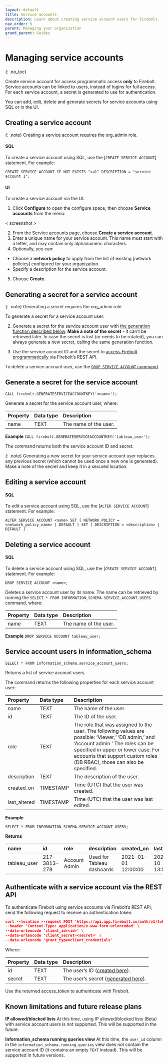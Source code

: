 ```yaml
---
layout: default
title: Service accounts
description: Learn about creating service account users for Firebolt.
nav_order: 5
parent: Managing your organization
grand_parent: Guides
---
```


# Managing service accounts
{: .no_toc}

Create service account for access programmatic access **only** to Firebolt. Service accounts can be linked to users, instead of logins for full access. For each service account, a secret is generated to use for authentication. 

You can add, edit, delete and generate secrets for service accounts using SQL or in the UI. 

## Creating a service account 
{: .note}
Creating a service account requires the org_admin role.

#### SQL 
To create a service account using SQL, use the [`CREATE SERVICE ACCOUNT`] statement. For example:

```
CREATE SERVICE ACCOUNT IF NOT EXISTS "sa1" DESCRIPTION = "service account 1";
```

#### UI
To create a service account via the UI:
1. Click **Configure** to open the configure space, then choose **Service accounts** from the menu:

< screenshot >

2. From the Service accounts page, choose **Create a service account**.
3. Enter a unique name for your service account. This name must start with a letter, and may contain only alphanumeric characters.
4. Optionally, you can:
  - Choose a **network policy** to apply from the list of existing [network policies] configured for your organization. 
  - Specify a description for the service account.
5. Choose **Create**. 

## Generating a secret for a service account

{: .note}
Generating a secret requires the org_admin role.

To generate a secret for a service account user:

2. Generate a secret for the service account user with [the generation function described below](#generate-a-secret-for-the-service-account-user). 
**Make a note of the secret** - it can't be retrieved later.  In case the secret is lost (or needs to be rotated), you can always generate a new secret, calling the same generation function.

3. Use the service account ID and the secret to [access Firebolt programmatically](#authenticate-with-a-service-account-via-the-rest-api) via Firebolt’s REST API.

To delete a service account user, use the [`DROP SERVICE ACCOUNT` command](#delete-a-service-account-user).


## Generate a secret for the service account
`CALL firebolt.GENERATESERVICEACCOUNTKEY('<name>');`

Generate a secret for the service account user, where:

| Property                          | Data type | Description |
| :------------------------------   | :-------- | :---------- |
| name                              | TEXT      | The name of the user. |


**Example**
`CALL firebolt.GENERATESERVICEACCOUNTKEY('tableau_user');`

The command returns both the service account ID and secret.

{: .note}
Generating a new secret for your service account user replaces any previous secret (which cannot be used once a new one is generated). Make a note of the secret and keep it in a secured location.

## Editing a service account 

#### SQL 
To edit a service account using SQL, use the [`ALTER SERVICE ACCOUNT`] statement. For example:

```ALTER SERVICE ACCOUNT <name> SET [ NETWORK_POLICY = <network_policy_name> | DEFAULT ] SET [ DESCRIPTION = <description> | DEFAULT ]```


## Deleting a service account 

#### SQL 
To delete a service account using SQL, use the [`CREATE SERVICE ACCOUNT`] statement. For example:




`DROP SERVICE ACCOUNT <name>;`

Deletes a service account user by its name. The name can be retrieved by running the 
`SELECT * FROM INFORMATION_SCHEMA.SERVICE_ACCOUNT_USERS` command, where:

| Property                          | Data type | Description |
| :------------------------------   | :-------- | :---------- |
| name                              | TEXT      | The name of the user. |


**Example**
`DROP SERVICE ACCOUNT tableau_user;`

## Service account users in information_schema
`SELECT * FROM information_schema.service_account_users;`

Returns a list of service account users. 

The command returns the following properties for each service account user:

| Property                          | Data type | Description |
| :------------------------------   | :-------- | :---------- |
| name                              | TEXT      | The name of the user. |
| id                                | TEXT      | The ID of the user. |
| role                              | TEXT      | The role that was assigned to the user. The following values are possible: ‘Viewer,’ ‘DB admin,’ and ‘Account admin.’ The roles can be specified in upper or lower case. For accounts that support custom roles (DB RBAC), those can also be specified. |
| description                       | TEXT      | The description of the user. |
| created_on                        | TIMESTAMP | Time (UTC) that the user was created. |
| last_altered                      | TIMESTAMP | Time (UTC) that the user was last edited. |

**Example**

`SELECT * FROM INFORMATION_SCHEMA.SERVICE_ACCOUNT_USERS; `

**Returns**

| name         | id            | role          | description                | created_on  | last_altered |
| :------------| :------------ | :------------ | :------------------------- | :---------- | :---------- |
| tableau_user | 217-3813-278  | Account Admin | Used for Tableau dasboards | 2021-01-01 12:00:00 | 2021-01-10 13:50:00 |


## Authenticate with a service account via the REST API
To authenticate Firebolt using service accounts via Firebolt’s REST API, send the following request to receive an authentication token:

```json
curl --location --request POST 'https://api.app.firebolt.io/auth/v1/token' \
--header 'Content-Type: application/x-www-form-urlencoded' \
--data-urlencode 'client_id=<id>' \
--data-urlencode 'client_secret=<secret>' \
--data-urlencode 'grant_type=client_credentials'
```

Where:

| Property                          | Data type | Description |
| :------------------------------   | :-------- | :---------- |
| id                                | TEXT      | The user’s ID ([created here](#create-a-service-account-user)). |
| secret                            | TEXT      | The user’s secret ([generated here](#generate-a-secret-for-the-service-account-user)). |


Use the returned access_token to authenticate with Firebolt.


## Known limitations and future release plans

**IP allowed/blocked lists**
At this time, using IP allowed/blocked lists (Beta) with service account users is not supported. This will be supported in the future. 

**Information_schema running queries view**
At this time, the `user_id` column in the `information_schema.running_queries` view does not contain the service account ID (it contains an empty `TEXT` instead). This will be supported in future versions.





